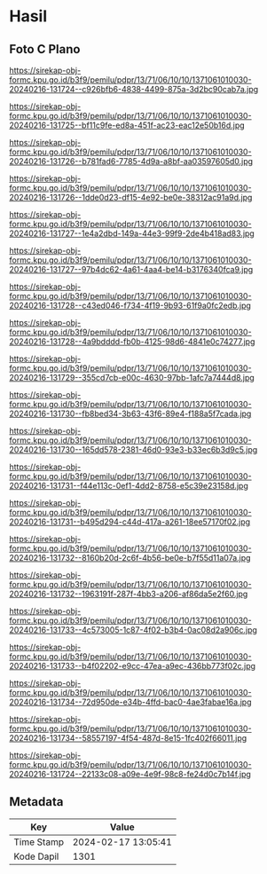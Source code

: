 # Hasil

## Foto C Plano

https://sirekap-obj-formc.kpu.go.id/b3f9/pemilu/pdpr/13/71/06/10/10/1371061010030-20240216-131724--c926bfb6-4838-4499-875a-3d2bc90cab7a.jpg

https://sirekap-obj-formc.kpu.go.id/b3f9/pemilu/pdpr/13/71/06/10/10/1371061010030-20240216-131725--bf11c9fe-ed8a-451f-ac23-eac12e50b16d.jpg

https://sirekap-obj-formc.kpu.go.id/b3f9/pemilu/pdpr/13/71/06/10/10/1371061010030-20240216-131726--b781fad6-7785-4d9a-a8bf-aa03597605d0.jpg

https://sirekap-obj-formc.kpu.go.id/b3f9/pemilu/pdpr/13/71/06/10/10/1371061010030-20240216-131726--1dde0d23-df15-4e92-be0e-38312ac91a9d.jpg

https://sirekap-obj-formc.kpu.go.id/b3f9/pemilu/pdpr/13/71/06/10/10/1371061010030-20240216-131727--1e4a2dbd-149a-44e3-99f9-2de4b418ad83.jpg

https://sirekap-obj-formc.kpu.go.id/b3f9/pemilu/pdpr/13/71/06/10/10/1371061010030-20240216-131727--97b4dc62-4a61-4aa4-be14-b3176340fca9.jpg

https://sirekap-obj-formc.kpu.go.id/b3f9/pemilu/pdpr/13/71/06/10/10/1371061010030-20240216-131728--c43ed046-f734-4f19-9b93-61f9a0fc2edb.jpg

https://sirekap-obj-formc.kpu.go.id/b3f9/pemilu/pdpr/13/71/06/10/10/1371061010030-20240216-131728--4a9bdddd-fb0b-4125-98d6-4841e0c74277.jpg

https://sirekap-obj-formc.kpu.go.id/b3f9/pemilu/pdpr/13/71/06/10/10/1371061010030-20240216-131729--355cd7cb-e00c-4630-97bb-1afc7a7444d8.jpg

https://sirekap-obj-formc.kpu.go.id/b3f9/pemilu/pdpr/13/71/06/10/10/1371061010030-20240216-131730--fb8bed34-3b63-43f6-89e4-f188a5f7cada.jpg

https://sirekap-obj-formc.kpu.go.id/b3f9/pemilu/pdpr/13/71/06/10/10/1371061010030-20240216-131730--165dd578-2381-46d0-93e3-b33ec6b3d9c5.jpg

https://sirekap-obj-formc.kpu.go.id/b3f9/pemilu/pdpr/13/71/06/10/10/1371061010030-20240216-131731--f44e113c-0ef1-4dd2-8758-e5c39e23158d.jpg

https://sirekap-obj-formc.kpu.go.id/b3f9/pemilu/pdpr/13/71/06/10/10/1371061010030-20240216-131731--b495d294-c44d-417a-a261-18ee57170f02.jpg

https://sirekap-obj-formc.kpu.go.id/b3f9/pemilu/pdpr/13/71/06/10/10/1371061010030-20240216-131732--8160b20d-2c6f-4b56-be0e-b7f55d11a07a.jpg

https://sirekap-obj-formc.kpu.go.id/b3f9/pemilu/pdpr/13/71/06/10/10/1371061010030-20240216-131732--1963191f-287f-4bb3-a206-af86da5e2f60.jpg

https://sirekap-obj-formc.kpu.go.id/b3f9/pemilu/pdpr/13/71/06/10/10/1371061010030-20240216-131733--4c573005-1c87-4f02-b3b4-0ac08d2a906c.jpg

https://sirekap-obj-formc.kpu.go.id/b3f9/pemilu/pdpr/13/71/06/10/10/1371061010030-20240216-131733--b4f02202-e9cc-47ea-a9ec-436bb773f02c.jpg

https://sirekap-obj-formc.kpu.go.id/b3f9/pemilu/pdpr/13/71/06/10/10/1371061010030-20240216-131734--72d950de-e34b-4ffd-bac0-4ae3fabae16a.jpg

https://sirekap-obj-formc.kpu.go.id/b3f9/pemilu/pdpr/13/71/06/10/10/1371061010030-20240216-131734--58557197-4f54-487d-8e15-1fc402f66011.jpg

https://sirekap-obj-formc.kpu.go.id/b3f9/pemilu/pdpr/13/71/06/10/10/1371061010030-20240216-131724--22133c08-a09e-4e9f-98c8-fe24d0c7b14f.jpg


## Metadata

| Key        | Value               |
| ---------- | ------------------- |
| Time Stamp | 2024-02-17 13:05:41 |
| Kode Dapil | 1301                |



